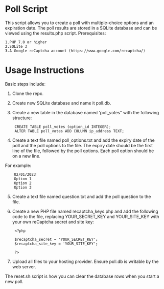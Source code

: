# Poll Script

This script allows you to create a poll with multiple-choice options and an expiration date. The poll results are stored in a SQLite database and can be viewed using the results.php script.
Prerequisites:

    1.PHP 7.0 or higher
    2.SQLite 3
    3.A Google reCaptcha account (https://www.google.com/recaptcha/)
    
    
# Usage Instructions

Basic steps include:

1. Clone the repo.
2. Create new SQLite database and name it poll.db.
3. Create a new table in the database named 'poll_votes" with the following structure:

        CREATE TABLE poll_votes (option_id INTEGER);
        ALTER TABLE poll_votes ADD COLUMN ip_address TEXT;
  
4. Create a text file named poll_options.txt and add the expiry date of the poll and the poll options to the file. The expiry date should be the first line of the file, followed by the poll options. Each poll option should be on a new line.

For example:


        02/01/2023
        Option 1
        Option 2
        Option 3  
  

5. Create a text file named question.txt and add the poll question to the file.
6. Create a new PHP file named recaptcha_keys.php and add the following code to the file, replacing YOUR_SECRET_KEY and YOUR_SITE_KEY with your own reCaptcha secret and site key:

  
        <?php

        $recaptcha_secret = 'YOUR_SECRET_KEY';
        $recaptcha_site_key = 'YOUR_SITE_KEY';

        ?>

7. Upload all files to your hosting provider.  Ensure poll.db is writable by the web server.  

The reset.sh script is how you can clear the database rows when you start a new poll.
